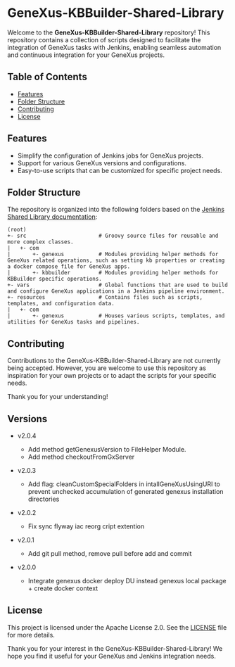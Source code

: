 # GeneXus-KBBuilder-Shared-Library

Welcome to the **GeneXus-KBBuilder-Shared-Library** repository! This repository contains a collection of scripts designed to facilitate the integration of GeneXus tasks with Jenkins, enabling seamless automation and continuous integration for your GeneXus projects.

## Table of Contents

- [Features](#features)
- [Folder Structure](#folder-structure)
- [Contributing](#contributing)
- [License](#license)

## Features

- Simplify the configuration of Jenkins jobs for GeneXus projects.
- Support for various GeneXus versions and configurations.
- Easy-to-use scripts that can be customized for specific project needs.

## Folder Structure

The repository is organized into the following folders based on the [Jenkins Shared Library documentation](https://www.jenkins.io/doc/book/pipeline/shared-libraries/#directory-structure):

```text
(root)
+- src                       # Groovy source files for reusable and more complex classes.
|   +- com
|       +- genexus           # Modules providing helper methods for GeneXus related operations, such as setting kb properties or creating a docker compose file for GeneXus apps.
|       +- kbbuilder         # Modules providing helper methods for KBBuilder specific operations.
+- vars                      # Global functions that are used to build and configure GeneXus applications in a Jenkins pipeline environment.
+- resources                 # Contains files such as scripts, templates, and configuration data.
|   +- com
|       +- genexus           # Houses various scripts, templates, and utilities for GeneXus tasks and pipelines.  
```

## Contributing

Contributions to the GeneXus-KBBuilder-Shared-Library are not currently being accepted. However, you are welcome to use this repository as inspiration for your own projects or to adapt the scripts for your specific needs.

Thank you for your understanding!

## Versions
- v2.0.4
  - Add method getGenexusVersion to FileHelper Module.
  - Add method checkoutFromGxServer

- v2.0.3
  - Add flag: cleanCustomSpecialFolders in intallGeneXusUsingURI to prevent unchecked accumulation of generated genexus installation directories

- v2.0.2
  - Fix sync flyway iac reorg cript extention
   
- v2.0.1
  - Add git pull method, remove pull before add and commit

- v2.0.0
  - Integrate genexus docker deploy DU instead genexus local package + create docker context

## License

This project is licensed under the Apache License 2.0. See the [LICENSE](LICENSE) file for more details.

Thank you for your interest in the GeneXus-KBBuilder-Shared-Library! We hope you find it useful for your GeneXus and Jenkins integration needs.
